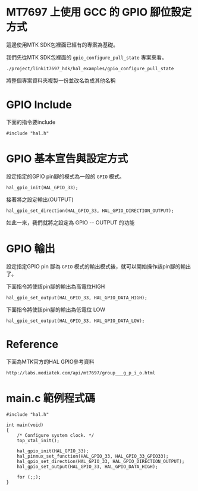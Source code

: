 # MT7697 上使用 GCC 的 GPIO 腳位設定方式

這邊使用MTK SDK包裡面已經有的專案為基礎。

我們先從MTK SDK包裡面的 `gpio_configure_pull_state` 專案來看。

    ./project/linkit7697_hdk/hal_examples/gpio_configure_pull_state

將整個專案資料夾複製一份並改名為成其他名稱

# GPIO Include

下面的指令要include

    #include "hal.h"

# GPIO 基本宣告與設定方式

設定指定的GPIO pin腳的模式為一般的 `GPIO` 模式。 

    hal_gpio_init(HAL_GPIO_33);

接著將之設定輸出(OUTPUT)

    hal_gpio_set_direction(HAL_GPIO_33, HAL_GPIO_DIRECTION_OUTPUT);

如此一來，我們就將之設定為 GPIO -- OUTPUT 的功能

# GPIO 輸出

設定指定GPIO pin 腳為 `GPIO` 模式的輸出模式後，就可以開始操作該pin腳的輸出了。

下面指令將使該pin腳的輸出為高電位HIGH

    hal_gpio_set_output(HAL_GPIO_33, HAL_GPIO_DATA_HIGH);

下面指令將使該pin腳的輸出為低電位 LOW

    hal_gpio_set_output(HAL_GPIO_33, HAL_GPIO_DATA_LOW);

# Reference

下面為MTK官方的HAL GPIO參考資料

    http://labs.mediatek.com/api/mt7697/group___g_p_i_o.html

# main.c 範例程式碼

    #include "hal.h"

    int main(void)
    {
        /* Configure system clock. */
        top_xtal_init();
    
        hal_gpio_init(HAL_GPIO_33);
        hal_pinmux_set_function(HAL_GPIO_33, HAL_GPIO_33_GPIO33);
        hal_gpio_set_direction(HAL_GPIO_33, HAL_GPIO_DIRECTION_OUTPUT);
    	hal_gpio_set_output(HAL_GPIO_33, HAL_GPIO_DATA_HIGH);
    
        for (;;);
    }


